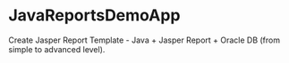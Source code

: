 # JavaReportsDemoApp
Create Jasper Report Template - Java + Jasper Report + Oracle DB (from simple to advanced level).
